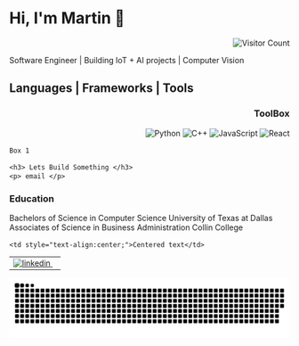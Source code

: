 # Hi, I'm Martin 👋
<div align="right">

![Visitor Count](https://visitor-badge.laobi.icu/badge?page_id=martin-arriaga.martin-arriaga&style=flat-square&label=Views&left_color=grey&right_color=lavender)

</div>

Software Engineer | Building IoT + AI projects | Computer Vision 

## Languages | Frameworks | Tools 
<div align="right">
  
### ToolBox 
![Python](https://img.shields.io/badge/-Python-3776AB?logo=python&logoColor=white)
![C++](https://img.shields.io/badge/-C++-00599C?logo=cplusplus&logoColor=white)
![JavaScript](https://img.shields.io/badge/-JavaScript-F7DF1E?logo=javascript&logoColor=black)
![React](https://img.shields.io/badge/-React-61DAFB?logo=react&logoColor=black)
</div>

<div align="left">



  <!-- Box 1 -->
  
  <div >
    
    Box 1 
    
  
    
  </div>

  <!-- Box 2 -->
  
<div >
    
    <h3> Lets Build Something </h3>
    <p> email </p>
    
    

</div>

  <!-- Box 3 -->
  
 <div >
   
  <h3 > Education</h3>
   
  <p > Bachelors of Science in Computer Science University of Texas at Dallas <br>
    Associates of Science in Business Administration Collin College </p>
  

</div>
</div>
<table>
  <tr>
    <td >
      <a href="https://www.linkedin.com/in/martin-arriaga/" target="_blank">
      <img width="30" height="40" alt="linkedin" src="https://github.com/user-attachments/assets/e025a982-d277-4d6a-b2f5-2a766c8831af" />
      </a>
      &nbsp;&nbsp;
     </td>
    
    <td style="text-align:center;">Centered text</td>
  </tr>
</table>

<div align="center">
  
![snake gif](https://github.com/martin-arriaga/martin-arriaga/blob/output/github-snake.svg)

</div>


